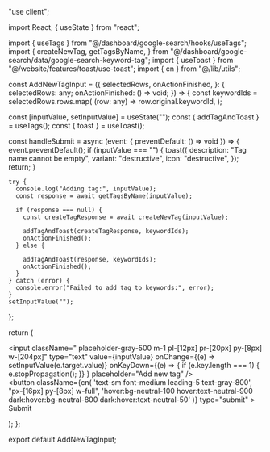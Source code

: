"use client";

import React, { useState } from "react";

import { useTags } from "@/dashboard/google-search/hooks/useTags";
import {
  createNewTag,
  getTagsByName,
} from "@/dashboard/google-search/data/google-search-keyword-tag";
import { useToast } from "@/website/features/toast/use-toast";
import { cn } from "@/lib/utils";

const AddNewTagInput = ({
  selectedRows,
  onActionFinished,
}: {
  selectedRows: any;
  onActionFinished: () => void;
}) => {
  const keywordIds = selectedRows.rows.map(
    (row: any) => row.original.keywordId,
  );

  const [inputValue, setInputValue] = useState("");
  const { addTagAndToast } = useTags();
  const { toast } = useToast();

  const handleSubmit = async (event: { preventDefault: () => void }) => {
    event.preventDefault();
    if (inputValue === "") {
      toast({
        description: "Tag name cannot be empty",
        variant: "destructive",
        icon: "destructive",
      });
      return;
    }

    try {
      console.log("Adding tag:", inputValue);
      const response = await getTagsByName(inputValue);

      if (response === null) {
        const createTagResponse = await createNewTag(inputValue);

        addTagAndToast(createTagResponse, keywordIds);
        onActionFinished();
      } else {

        addTagAndToast(response, keywordIds);
        onActionFinished();
      }
    } catch (error) {
      console.error("Failed to add tag to keywords:", error);
    }
    setInputValue("");
  };

  return (
    <div className="overflow-hidden rounded-lg gap-[6px] border border-neutral-200 bg-white  dark:border-neutral-800 dark:bg-neutral-950">
      <form onSubmit={handleSubmit}>
        <div className=" text-sm font-medium leading-5">
        <input
          className=" placeholder-gray-500 m-1 pl-[12px] pr-[20px] py-[8px] w-[204px]"
          type="text"
          value={inputValue}
          onChange={(e) => setInputValue(e.target.value)}
          onKeyDown={(e) => {
            if (e.key.length === 1) {
              e.stopPropagation();
            }}
          }
          placeholder="Add new tag"
        />
        </div>
        <button
          className={cn(
            'text-sm font-medium  leading-5 text-gray-800',
            "px-[16px] py-[8px] w-full",
            'hover:bg-neutral-100 hover:text-neutral-900 dark:hover:bg-neutral-800 dark:hover:text-neutral-50'
          )}
          type="submit"
        >
          Submit
        </button>
      </form>
    </div>
  );
};

export default AddNewTagInput;